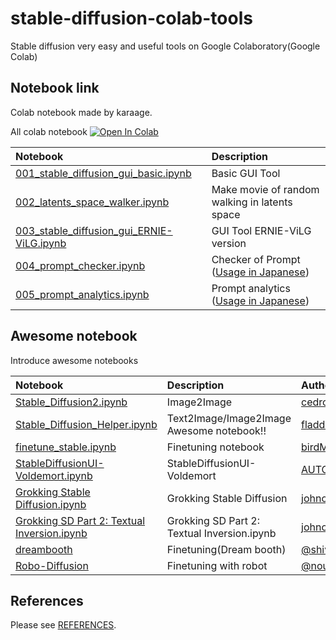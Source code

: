 # stable-diffusion-colab-tools
Stable diffusion very easy and useful tools on Google Colaboratory(Google Colab)


## Notebook link
Colab notebook made by karaage.

All colab notebook
[![Open In Colab](https://colab.research.google.com/assets/colab-badge.svg)](https://colab.research.google.com/github/karaage0703/stable-diffusion-colab-tools/blob/main)

| Notebook  | Description |
|:-|:-|
| [001_stable_diffusion_gui_basic.ipynb](001_stable_diffusion_gui_basic.ipynb)  | Basic GUI Tool |
| [002_latents_space_walker.ipynb](002_latents_space_walker.ipynb)  | Make movie of random walking in latents space |
| [003_stable_diffusion_gui_ERNIE-ViLG.ipynb](./003_stable_diffusion_gui_ERNIE_ViLG.ipynb)  | GUI Tool ERNIE-ViLG version |
| [004_prompt_checker.ipynb](./004_prompt_checker.ipynb)  | Checker of Prompt ([Usage in Japanese](https://zenn.dev/karaage0703/articles/0c15cc7a86eae1)) |
| [005_prompt_analytics.ipynb](./005_prompt_analytics.ipynb)  | Prompt analytics ([Usage in Japanese](https://zenn.dev/karaage0703/articles/d4b4bbf4a04cb6)) |


## Awesome notebook
Introduce awesome notebooks

| Notebook  | Description | Author |
|:-|:-|:-|
| [Stable_Diffusion2.ipynb](https://github.com/cedro3/others2/blob/main/Stable_Diffusion2.ipynb)  | Image2Image | [cedro3](https://github.com/cedro3) |
| [Stable_Diffusion_Helper.ipynb](https://github.com/fladdict/stable-diffusion/blob/main/Stable_Diffusion_Helper.ipynb)  | Text2Image/Image2Image Awesome notebook!! | [fladdict](https://twitter.com/fladdict) |
| [finetune_stable.ipynb](https://colab.research.google.com/drive/1Zqeig0Aap-wdmTPDXqDQIHwt5kxYmN5R?usp=sharing)  | Finetuning notebook | [birdMan](https://twitter.com/birdMan710Nika) |
| [StableDiffusionUI-Voldemort.ipynb](https://colab.research.google.com/drive/1Iy-xW9t1-OQWhb0hNxueGij8phCyluOh)  | StableDiffusionUI-Voldemort | [AUTOMATIC1111](https://github.com/AUTOMATIC1111) |
| [Grokking Stable Diffusion.ipynb](https://colab.research.google.com/drive/1dlgggNa5Mz8sEAGU0wFCHhGLFooW_pf1?usp=sharing)  | Grokking Stable Diffusion | [johnowhitaker](https://twitter.com/johnowhitaker) |
| [Grokking SD Part 2: Textual Inversion.ipynb](https://colab.research.google.com/drive/1RTHDzE-otzmZOuy8w1WEOxmn9pNcEz3u?usp=sharing)  | Grokking SD Part 2: Textual Inversion.ipynb | [johnowhitaker](https://twitter.com/johnowhitaker) |
| [dreambooth](https://github.com/ShivamShrirao/diffusers/tree/main/examples/dreambooth)  | Finetuning(Dream booth) | [@shivamshrirao](https://twitter.com/ShivamShrirao) |
| [Robo-Diffusion](https://github.com/nousr/robo-diffusion)  | Finetuning with robot | [@nousr_](https://twitter.com/nousr_) |


## References

Please see [REFERENCES](REFERENCES.md).
